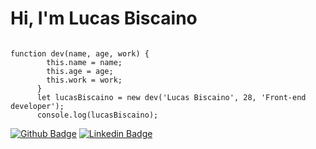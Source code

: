 # Hi, I'm Lucas Biscaino

```

function dev(name, age, work) {
        this.name = name;
        this.age = age;
        this.work = work;
      }
      let lucasBiscaino = new dev('Lucas Biscaino', 28, 'Front-end developer');
      console.log(lucasBiscaino);
```
</pre>

[![Github Badge](https://img.shields.io/badge/-Github-000?style=flat-square&logo=Github&logoColor=white&link=https://github.com/lucasab)](https://github.com/lucasab)
[![Linkedin Badge](https://img.shields.io/badge/-LinkedIn-blue?style=flat-square&logo=Linkedin&logoColor=white&link=https://www.linkedin.com/in/lucas-bisacino-alves-72145170/)](https://www.linkedin.com/in/lucas-bisacino-alves-72145170/)

